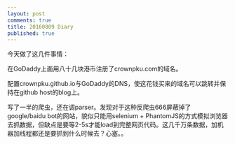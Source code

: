 ```yaml
---
layout: post
comments: true
title: 20160809 Diary
published: true
---
```


今天做了这几件事情：

在GoDaddy上面用八十几块港币注册了crownpku.com的域名。

配置crownpku.github.io与GoDaddy的DNS，使这花钱买来的域名可以跳转并保持在github host的blog上。

写了一半的爬虫，还在调parser。发现对于这种反爬虫666屏蔽掉了google/baidu bot的网站，貌似只能用selenium + PhantomJS的方式模拟浏览器去抓数据，但缺点是要等2-5s才能load到完整网页代码。这几千万条数据，加机器加线程都还是要抓到什么时候去？心塞。。

